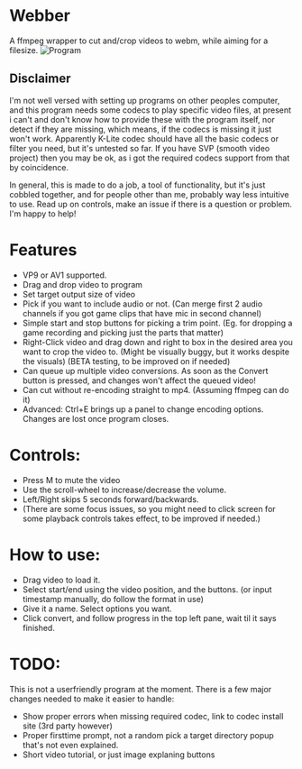 # Webber
A ffmpeg wrapper to cut and/crop videos to webm, while aiming for a filesize.
![Program](https://i.imgur.com/MUKlhn5.png)

## Disclaimer

I'm not well versed with setting up programs on other peoples computer, and this program needs some codecs to play specific video files, at present i can't and don't know how to provide these with the program itself, nor detect if they are missing, which means, if the codecs is missing it just won't work. Apparently K-Lite codec should have all the basic codecs or filter you need, but it's untested so far. If you have SVP (smooth video project) then you may be ok, as i got the required codecs support from that by coincidence. 

In general, this is made to do a job, a tool of functionality, but it's just cobbled together, and for people other than me, probably way less intuitive to use. Read up on controls, make an issue if there is a question or problem. I'm happy to help! 

# Features
- VP9 or AV1 supported.
- Drag and drop video to program
- Set target output size of video
- Pick if you want to include audio or not. (Can merge first 2 audio channels if you got game clips that have mic in second channel)
- Simple start and stop buttons for picking a trim point. (Eg. for dropping a game recording and picking just the parts that matter)
- Right-Click video and drag down and right to box in the desired area you want to crop the video to. (Might be visually buggy, but it works despite the visuals) (BETA testing, to be improved on if needed)
- Can queue up multiple video conversions. As soon as the Convert button is pressed, and changes won't affect the queued video!
- Can cut without re-encoding straight to mp4. (Assuming ffmpeg can do it)
- Advanced: Ctrl+E brings up a panel to change encoding options. Changes are lost once program closes. 

# Controls: 
- Press M to mute the video
- Use the scroll-wheel to increase/decrease the volume. 
- Left/Right skips 5 seconds forward/backwards. 
- (There are some focus issues, so you might need to click screen for some playback controls takes effect, to be improved if needed.)

# How to use: 
- Drag video to load it. 
- Select start/end using the video position, and the buttons. (or input timestamp manually, do follow the format in use)
- Give it a name. Select options you want. 
- Click convert, and follow progress in the top left pane, wait til it says finished. 

# TODO:

This is not a userfriendly program at the moment. There is a few major changes needed to make it easier to handle:
- Show proper errors when missing required codec, link to codec install site (3rd party however)
- Proper firsttime prompt, not a random pick a target directory popup that's not even explained. 
- Short video tutorial, or just image explaning buttons
